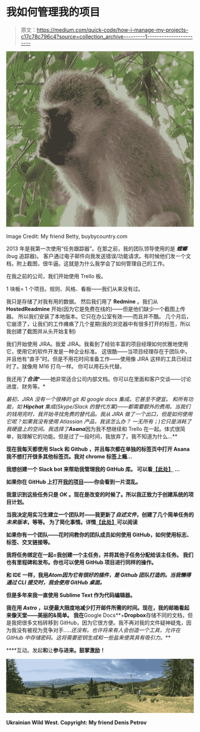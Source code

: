 # 我如何管理我的项目

> 原文：<https://medium.com/quick-code/how-i-manage-my-projects-c17c78c796c4?source=collection_archive---------1----------------------->

![](img/d961b42d314ba8e99336ed26946d3bfa.png)

Image Credit: My friend Betty, buybycountry.com

2013 年是我第一次使用“任务跟踪器”。在那之前，我的团队领导使用的是 ***螳螂*** (bug 追踪器)。
客户通过电子邮件向我发送错误/功能请求。有时候他们发一个文档，附上截图，很牛逼。这就是为什么我学会了如何管理自己的工作。

在我之前的公司，我们开始使用 Trello 板。

1 块板= 1 个项目。规则、风格、看板——我们从来没有过。

我只是存储了对我有用的数据。
然后我们用了 **Redmine** 。我们从 **HostedReadmine** 开始(因为它是免费在线的)——但是他们缺少一个截图上传器。
所以我们安装了本地版本。它只在办公室有效——而且并不酷。
几个月后，它崩溃了，让我们的工作瘫痪了几个星期(我的浏览器中有很多打开的标签，所以我创建了截图并从头开始复制)

我们开始使用 JIRA。我爱 JIRA。我看到了经验丰富的项目经理如何优雅地使用它，使用它的软件开发是一种企业标准。
这很酷——当项目经理存在于团队中，并且他有“直手”时。但是不用花时间准备工作——使用像 JIRA 这样的工具已经过时了。就像用 M16 打鸟一样。
你可以用石头代替。

我还用了***合流****——她非常适合公司内部文档。你可以在里面和客户交谈——讨论进度、财务等。*

*最初，JIRA 没有一个很棒的 git 和 google docs 集成。它甚至不便宜。
和所有功能，如 **Hipchat** 集成(Skype/Slack 的替代方案)——都需要额外的费用。当我们的钱用完时，我开始寻找免费的替代品。我从 JIRA 做了一个出口，但是如何使用它呢？如果我没有使用 *Atlassian* 产品，我该怎么办？
一无所有；)它只是消耗了我硬盘上的空间。我选择了****Asana***因为我不想继续和 Trello 在一起。体式很简单，我理解它的功能。但是过了一段时间，我放弃了。我不知道为什么…**

**现在我每天都使用 **Slack** 和 **Github** ，并且每次都在单独的标签页中打开 Asana 我不想打开很多其他标签页。我对 chrome 标签上瘾…**

**我想创建一个 Slack bot 来帮助我管理我的 GitHub 库。
可以看[【此处】](https://chatbotslife.com/earwig-bot-basic-functionality-list-4ab4bfde2555) …**

**如果你在 GitHub 上打开[我的项目](https://github.com/GroceriStar)——你会看到一片混乱。**

**我意识到这些任务只是 ***OK*** 。现在是改变的时候了。所以我正致力于创建系统的项目计划。**

**当我决定用实习生建立一个团队时——我更新了*自述文件*，创建了几个简单任务的*未来版本*，等等。
为了简化事情。详情[【此处】](/groceristar/groceristar-roadmap-intro-part-1-b2cabc59f789)可以阅读**

**如果你有一个团队——花时间教你的团队成员如何使用 GitHub，如何使用标志、标签、交叉链接等。**

**我将任务绑定在一起=我创建一个主任务，并将其他子任务分配给该主任务。
我们也有里程碑和发布。你也可以使用 **GitHub 项目**进行同样的操作。**

**和 IDE 一样，我用****Atom***因为它有很好的插件，是 Github 团队打造的。当我懒得通过 CLI 提交时，我会使用 GitHub 桌面。***

**但是多年来我一直使用 Sublime Text 作为代码编辑器。**

**我在用 ***Astro*** ，以便最大限度地减少打开邮件所需的时间。现在，我的邮箱看起来像天堂——美丽的&简单。
我在**Google Docs**+**Dropbox**存储不同的文档，但是我把很多文档转移到 GitHub，因为它很方便。我不再对我的文件疑神疑鬼，因为我没有被视为竞争对手…..*还没有。也许将来有人会创造一个工具，允许在 GitHub 中存储密码。这将需要密钥生成和一些盐来使其具有吸引力。***

****互动。发起**和**让**参与进来。鼓掌激励！**

**![](img/cf236bc3da1316e8a4461ac1deb06b56.png)**

**Ukrainian Wild West. Copyright: My friend Denis Petrov**
